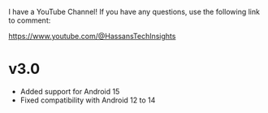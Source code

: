 I have a YouTube Channel! If you have any questions, use the following link to comment:

https://www.youtube.com/@HassansTechInsights

# v3.0
- Added support for Android 15
- Fixed compatibility with Android 12 to 14